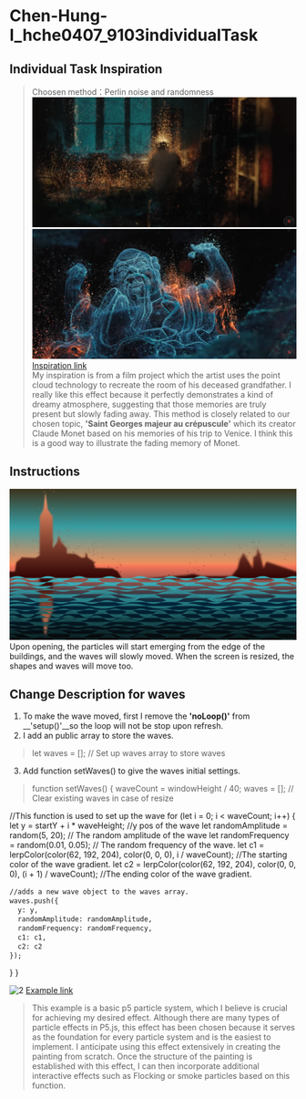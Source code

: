 # Chen-Hung-I_hche0407_9103individualTask
## Individual Task Inspiration
>Choosen method：Perlin noise and randomness
![1-1](asset/Part1-1.png)
![1-2](asset/Part1-2.png)
[Inspiration link](https://www.youtube.com/watch?v=mBGz30KY9WQ&t=681s)  
My inspiration is from a film project which the artist uses the point cloud technology to recreate the room of his deceased grandfather.
I really like this effect because it perfectly demonstrates a kind of dreamy atmosphere, suggesting that those memories are truly present but slowly fading away. 
This method is closely related to our chosen topic, __'Saint Georges majeur au crépuscule'__ which its creator Claude Monet based on his memories of his trip to Venice. I think this is a good way to illustrate the fading memory of Monet.
## Instructions
![1](asset/cover.png)
Upon opening, the particles will start emerging from the edge of the buildings, and the waves will slowly moved. When the screen is resized, the shapes and waves will move too.   
## Change Description for waves
1. To make the wave moved, first I remove the __'noLoop()'__ from __'setup()'__so the loop will not be stop upon refresh.  
2. I add an public array to store the waves.
>let waves = []; // Set up waves array to store waves
3. Add function setWaves() to give the waves initial settings.
>function setWaves() {
  waveCount = windowHeight / 40;
  waves = []; // Clear existing waves in case of resize

  //This function is used to set up the wave
  for (let i = 0; i < waveCount; i++) {
    let y = startY + i * waveHeight; //y pos of the wave
    let randomAmplitude = random(5, 20); // The random amplitude of the wave
    let randomFrequency = random(0.01, 0.05); // The random frequency of the wave.
    let c1 = lerpColor(color(62, 192, 204), color(0, 0, 0), i / waveCount); //The starting color of the wave gradient.
    let c2 = lerpColor(color(62, 192, 204), color(0, 0, 0), (i + 1) / waveCount); //The ending color of the wave gradient.

    //adds a new wave object to the waves array.
    waves.push({
      y: y,
      randomAmplitude: randomAmplitude,
      randomFrequency: randomFrequency,
      c1: c1,
      c2: c2
    });
  }
}

![2](asset/Part2.png)
[Example link](https://p5js.org/examples/simulate-particle-system.html)

>This example is a basic p5 particle system, which I believe is crucial for achieving my desired effect. Although there are many types of particle effects in P5.js, this effect has been chosen because it serves as the foundation for every particle system and is the easiest to implement. I anticipate using this effect extensively in creating the painting from scratch. Once the structure of the painting is established with this effect, I can then incorporate additional interactive effects such as Flocking or smoke particles based on this function.
